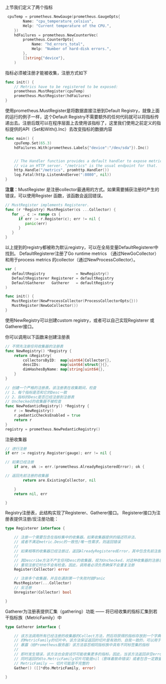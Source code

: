 上节我们定义了两个指标
```go
 cpuTemp = prometheus.NewGauge(prometheus.GaugeOpts{
        Name: "cpu_temperature_celsius",
        Help: "Current temperature of the CPU.",
    })
    hdFailures = prometheus.NewCounterVec(
        prometheus.CounterOpts{
            Name: "hd_errors_total",
            Help: "Number of hard-disk errors.",
        },
        []string{"device"},
    )
```
指标必须被注册才能被收集，注册方式如下
```go
func init() {
    // Metrics have to be registered to be exposed:
    prometheus.MustRegister(cpuTemp)
    prometheus.MustRegister(hdFailures)
}
```
使用prometheus.MustRegister是将数据直接注册到Default Registry，就像上面的运行的例子一样，这个Default Registry不需要额外的任何代码就可以将指标传递出去。注册后既可以在程序层面上去使用该指标了，这里我们使用之前定义的指标提供的API（Set和With().Inc）去改变指标的数据内容
```go
func main() {
    cpuTemp.Set(65.3)
    hdFailures.With(prometheus.Labels{"device":"/dev/sda"}).Inc()


    // The Handler function provides a default handler to expose metrics
    // via an HTTP server. "/metrics" is the usual endpoint for that.
    http.Handle("/metrics", promhttp.Handler())
    log.Fatal(http.ListenAndServe(":8080", nil))
}
```
**注意**：MustRegister 是注册collector最通用的方式。如果需要捕获注册时产生的错误，可以使用Register 函数，该函数会返回错误。
```go
// MustRegister implements Registerer.
func (r *Registry) MustRegister(cs ...Collector) {
   for _, c := range cs {
      if err := r.Register(c); err != nil {
         panic(err)
      }
   }
}
```
以上提到的registry都被称为默认registry，可以在全局变量DefaultRegisterer中找到。
DefaultRegisterer注册了Go runtime metrics （通过NewGoCollector）和用于process metrics 的collector（通过NewProcessCollector）。
```go
var (
   defaultRegistry              = NewRegistry()
   DefaultRegisterer Registerer = defaultRegistry
   DefaultGatherer   Gatherer   = defaultRegistry
)

func init() {
   MustRegister(NewProcessCollector(ProcessCollectorOpts{}))
   MustRegister(NewGoCollector())
}
```
使用NewRegistry可以创建custom registry，或者可以自己实现Registerer 或Gatherer接口。

你可以调用以下函数来创建注册表
```go
// 不预先注册任何收集器的注册表
func NewRegistry() *Registry {
    return &Registry{
        collectorsByID:  map[uint64]Collector{},
        descIDs:         map[uint64]struct{}{},
        dimHashesByName: map[string]uint64{},
    }
}
 
// 创建一个严格的注册表。该注册表在收集期间，检查
// 1、每个指标是否和它的Desc一致
// 2、指标的Desc是否已经注册到注册表
// Unchecked的收集器不被检查
func NewPedanticRegistry() *Registry {
    r := NewRegistry()
    r.pedanticChecksEnabled = true
    return r
}
registry = prometheus.NewPedanticRegistry()
```
注册收集器
```go
// 进行注册
if err := registry.Register(gauge); err != nil {

// 如果已经注册
    if are, ok := err.(prometheus.AlreadyRegisteredError); ok {

// 返回先前注册的收集器
        return are.ExistingCollector, nil

    }
    return nil, err

} 
```
Registry注册表，此结构实现了Registerer、Gatherer接口。
Registerer接口为注册表提供注册/反注册功能：

```go
type Registerer interface {

    // 注册一个需要包含在指标集中的收集器。如果收集器提供的描述符非法、
    // 或者不满足metric.Desc的一致性/唯一性需求，则返回错误
    //
    // 如果相等的收集器已经注册过，返回AlreadyRegisteredError，其中包含先前注册的收集器的实例
    //
    // 其Describe方法不产生任何Desc的收集器，视为Unchecked，对这种收集器的注册总是成功
    // 重现注册它时也不会有检查。因此，调用者必须负责确保不会重复注册
    Register(Collector) error

    // 注册多个收集器，并且在遇到第一个失败时就Panic
    MustRegister(...Collector)
    // 反注册
    Unregister(Collector) bool

}
```
Gatherer为注册表提供汇集（gathering）功能 —— 将已经收集的指标汇集到若干指标族（MetricFamily）中
```go
type Gatherer interface {

    // 该方法调用所有已经注册的收集器的Collect方法，然后将获得的指标存放到一个字典序排列
    // 的MetricFamily的切片中。该方法保证返回的切片是有效的、自我一致的，可以用于对外
    // 暴露（给Prometheus服务器）该方法容忍相同指标族中具有不同标签集的指标
    //
    // 即时发生错误，该方法也会尝试尽可能收集更多的指标。因此，当该方法返回非空error时
    // 同时返回的dto.MetricFamily切片可能是nil（意味着致命错误）或者包含一定数量的
    // MetricFamily —— 切片可能是不完整的
    Gather() ([]*dto.MetricFamily, error)

}
```
